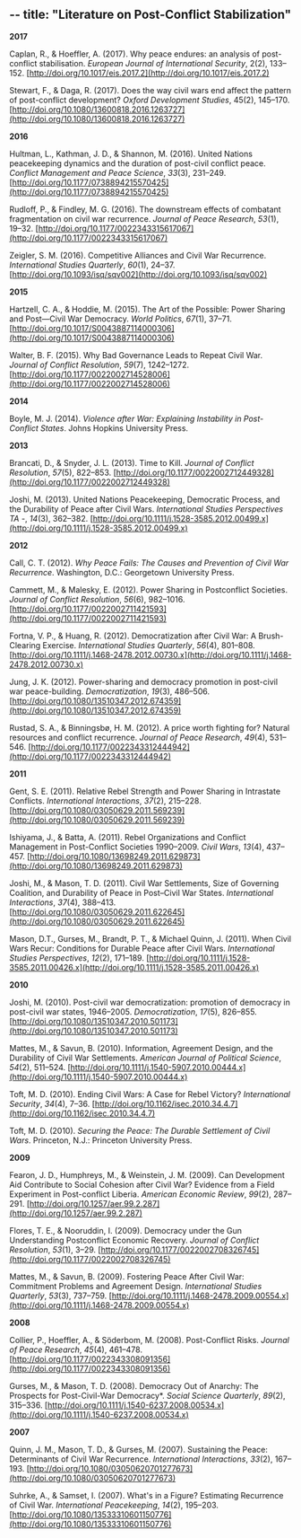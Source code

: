 --
title: "Literature on Post-Conflict Stabilization"
--


**2017**

Caplan, R., &amp; Hoeffler, A. (2017). Why peace endures: an analysis of post-conflict stabilisation. _European Journal of International Security_, 2(2), 133–152. [http://doi.org/10.1017/eis.2017.2](http://doi.org/10.1017/eis.2017.2)

Stewart, F., &amp; Daga, R. (2017). Does the way civil wars end affect the pattern of post-conflict development? _Oxford Development Studies_, 45(2), 145–170. [http://doi.org/10.1080/13600818.2016.1263727](http://doi.org/10.1080/13600818.2016.1263727)



**2016**

Hultman, L., Kathman, J. D., &amp; Shannon, M. (2016). United Nations peacekeeping dynamics and the duration of post-civil conflict peace. _Conflict Management and Peace Science_, _33_(3), 231–249. [http://doi.org/10.1177/0738894215570425](http://doi.org/10.1177/0738894215570425)

Rudloff, P., &amp; Findley, M. G. (2016). The downstream effects of combatant fragmentation on civil war recurrence. _Journal of Peace Research_, _53_(1), 19–32. [http://doi.org/10.1177/0022343315617067](http://doi.org/10.1177/0022343315617067)

Zeigler, S. M. (2016). Competitive Alliances and Civil War Recurrence. _International Studies Quarterly_, _60_(1), 24–37. [http://doi.org/10.1093/isq/sqv002](http://doi.org/10.1093/isq/sqv002)



**2015**

Hartzell, C. A., &amp; Hoddie, M. (2015). The Art of the Possible: Power Sharing and Post—Civil War Democracy. _World Politics_, _67_(1), 37–71. [http://doi.org/10.1017/S0043887114000306](http://doi.org/10.1017/S0043887114000306)

Walter, B. F. (2015). Why Bad Governance Leads to Repeat Civil War. _Journal of Conflict Resolution_, _59_(7), 1242–1272. [http://doi.org/10.1177/0022002714528006](http://doi.org/10.1177/0022002714528006)



**2014**

Boyle, M. J. (2014). _Violence after War: Explaining Instability in Post-Conflict States_. Johns Hopkins University Press.



**2013**

Brancati, D., &amp; Snyder, J. L. (2013). Time to Kill. _Journal of Conflict Resolution_, _57_(5), 822–853. [http://doi.org/10.1177/0022002712449328](http://doi.org/10.1177/0022002712449328)

Joshi, M. (2013). United Nations Peacekeeping, Democratic Process, and the Durability of Peace after Civil Wars. _International Studies Perspectives TA -_, _14_(3), 362–382. [http://doi.org/10.1111/j.1528-3585.2012.00499.x](http://doi.org/10.1111/j.1528-3585.2012.00499.x)



**2012**

Call, C. T. (2012). _Why Peace Fails: The Causes and Prevention of Civil War Recurrence_. Washington, D.C.: Georgetown University Press.

Cammett, M., &amp; Malesky, E. (2012). Power Sharing in Postconflict Societies. _Journal of Conflict Resolution_, _56_(6), 982–1016. [http://doi.org/10.1177/0022002711421593](http://doi.org/10.1177/0022002711421593)

Fortna, V. P., &amp; Huang, R. (2012). Democratization after Civil War: A Brush-Clearing Exercise. _International Studies Quarterly_, _56_(4), 801–808. [http://doi.org/10.1111/j.1468-2478.2012.00730.x](http://doi.org/10.1111/j.1468-2478.2012.00730.x)

Jung, J. K. (2012). Power-sharing and democracy promotion in post-civil war peace-building. _Democratization_, _19_(3), 486–506. [http://doi.org/10.1080/13510347.2012.674359](http://doi.org/10.1080/13510347.2012.674359)

Rustad, S. A., &amp; Binningsbø, H. M. (2012). A price worth fighting for? Natural resources and conflict recurrence. _Journal of Peace Research_, _49_(4), 531–546. [http://doi.org/10.1177/0022343312444942](http://doi.org/10.1177/0022343312444942)



**2011**

Gent, S. E. (2011). Relative Rebel Strength and Power Sharing in Intrastate Conflicts. _International Interactions_, _37_(2), 215–228. [http://doi.org/10.1080/03050629.2011.569239](http://doi.org/10.1080/03050629.2011.569239)

Ishiyama, J., &amp; Batta, A. (2011). Rebel Organizations and Conflict Management in Post-Conflict Societies 1990–2009. _Civil Wars_, _13_(4), 437–457. [http://doi.org/10.1080/13698249.2011.629873](http://doi.org/10.1080/13698249.2011.629873)

Joshi, M., &amp; Mason, T. D. (2011). Civil War Settlements, Size of Governing Coalition, and Durability of Peace in Post–Civil War States. _International Interactions_, _37_(4), 388–413. [http://doi.org/10.1080/03050629.2011.622645](http://doi.org/10.1080/03050629.2011.622645)

Mason, D.T., Gurses, M., Brandt, P. T., &amp; Michael Quinn, J. (2011). When Civil Wars Recur: Conditions for Durable Peace after Civil Wars. _International Studies Perspectives_, _12_(2), 171–189. [http://doi.org/10.1111/j.1528-3585.2011.00426.x](http://doi.org/10.1111/j.1528-3585.2011.00426.x)



**2010**

Joshi, M. (2010). Post-civil war democratization: promotion of democracy in post-civil war states, 1946–2005. _Democratization_, _17_(5), 826–855. [http://doi.org/10.1080/13510347.2010.501173](http://doi.org/10.1080/13510347.2010.501173)

Mattes, M., &amp; Savun, B. (2010). Information, Agreement Design, and the Durability of Civil War Settlements. _American Journal of Political Science_, _54_(2), 511–524. [http://doi.org/10.1111/j.1540-5907.2010.00444.x](http://doi.org/10.1111/j.1540-5907.2010.00444.x)

Toft, M. D. (2010). Ending Civil Wars: A Case for Rebel Victory? _International Security_, _34_(4), 7–36. [http://doi.org/10.1162/isec.2010.34.4.7](http://doi.org/10.1162/isec.2010.34.4.7)

Toft, M. D. (2010). _Securing the Peace: The Durable Settlement of Civil Wars_. Princeton, N.J.: Princeton University Press.



**2009**

Fearon, J. D., Humphreys, M., &amp; Weinstein, J. M. (2009). Can Development Aid Contribute to Social Cohesion after Civil War? Evidence from a Field Experiment in Post-conflict Liberia. _American Economic Review_, _99_(2), 287–291. [http://doi.org/10.1257/aer.99.2.287](http://doi.org/10.1257/aer.99.2.287)

Flores, T. E., &amp; Nooruddin, I. (2009). Democracy under the Gun Understanding Postconflict Economic Recovery. _Journal of Conflict Resolution_, _53_(1), 3–29. [http://doi.org/10.1177/0022002708326745](http://doi.org/10.1177/0022002708326745)

Mattes, M., &amp; Savun, B. (2009). Fostering Peace After Civil War: Commitment Problems and Agreement Design. _International Studies Quarterly_, _53_(3), 737–759. [http://doi.org/10.1111/j.1468-2478.2009.00554.x](http://doi.org/10.1111/j.1468-2478.2009.00554.x)



**2008**

Collier, P., Hoeffler, A., &amp; Söderbom, M. (2008). Post-Conflict Risks. _Journal of Peace Research_, _45_(4), 461–478. [http://doi.org/10.1177/0022343308091356](http://doi.org/10.1177/0022343308091356)

Gurses, M., &amp; Mason, T. D. (2008). Democracy Out of Anarchy: The Prospects for Post-Civil-War Democracy\*. _Social Science Quarterly_, _89_(2), 315–336. [http://doi.org/10.1111/j.1540-6237.2008.00534.x](http://doi.org/10.1111/j.1540-6237.2008.00534.x)



**2007**

Quinn, J. M., Mason, T. D., &amp; Gurses, M. (2007). Sustaining the Peace: Determinants of Civil War Recurrence. _International Interactions_, _33_(2), 167–193. [http://doi.org/10.1080/03050620701277673](http://doi.org/10.1080/03050620701277673)

Suhrke, A., &amp; Samset, I. (2007). What&#39;s in a Figure? Estimating Recurrence of Civil War. _International Peacekeeping_, _14_(2), 195–203. [http://doi.org/10.1080/13533310601150776](http://doi.org/10.1080/13533310601150776)